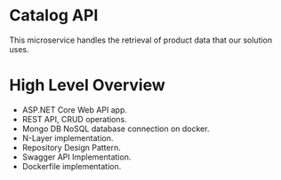 ﻿# Catalog API

This microservice handles the retrieval of product data that our solution uses.


# High Level Overview

- ASP.NET Core Web API app.
- REST API, CRUD operations.
- Mongo DB NoSQL database connection on docker.
- N-Layer implementation.
- Repository Design Pattern.
- Swagger API Implementation.
- Dockerfile implementation.

